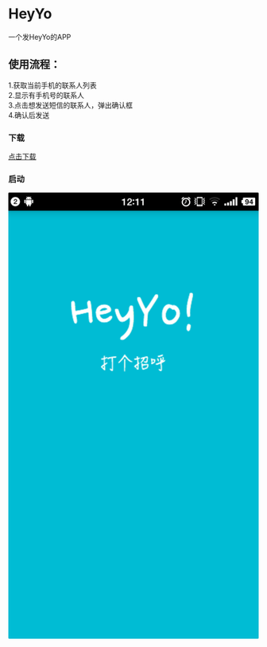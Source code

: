 # HeyYo
一个发HeyYo的APP

## 使用流程：
1.获取当前手机的联系人列表   
2.显示有手机号的联系人   
3.点击想发送短信的联系人，弹出确认框   
4.确认后发送   

### 下载
[点击下载](app/heyyo!.apk)   

### 启动
![HeyYo! ScreenShot](images/heyyo.png)